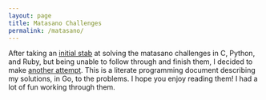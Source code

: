 ```yaml
---
layout: page
title: Matasano Challenges
permalink: /matasano/
---
```


After taking an [initial stab](https://github.com/aliceriot/CryptoPals) at
solving the matasano challenges in C, Python, and Ruby, but being unable
to follow through and finish them, I decided to make [another
attempt](https://github.com/aliceriot/CryptoPals). This is a literate
programming document describing my solutions, in Go, to the problems.
I hope you enjoy reading them! I had a lot of fun working through them.
